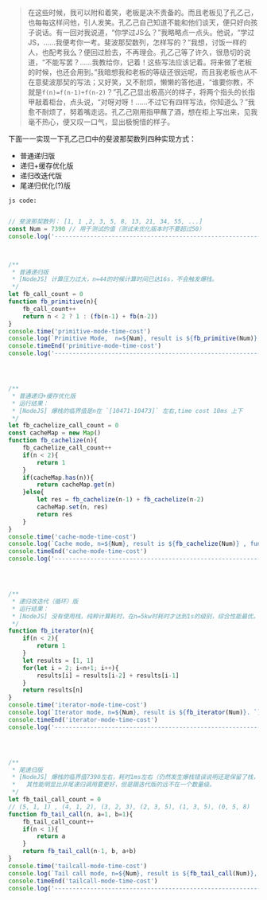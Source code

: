 
> 在这些时候，我可以附和着笑，老板是决不责备的。而且老板见了孔乙己，也每每这样问他，引人发笑。孔乙己自己知道不能和他们谈天，便只好向孩子说话。有一回对我说道，“你学过JS么？”我略略点一点头。他说，“学过JS，……我便考你一考。斐波那契数列，怎样写的？”我想，讨饭一样的人，也配考我么？便回过脸去，不再理会。孔乙己等了许久，很恳切的说道，“不能写罢？……我教给你，记着！这些写法应该记着。将来做了老板的时候，也还会用到。”我暗想我和老板的等级还很远呢，而且我老板也从不在意斐波那契的写法；又好笑，又不耐烦，懒懒的答他道，“谁要你教，不就是`f(n)=f(n-1)+f(n-2)`？”孔乙己显出极高兴的样子，将两个指头的长指甲敲着柜台，点头说，“对呀对呀！……不过它有四样写法，你知道么？”我愈不耐烦了，努着嘴走远。孔乙己刚用指甲蘸了酒，想在柜上写出来，见我毫不热心，便又叹一口气，显出极惋惜的样子。


下面一一实现一下孔乙己口中的斐波那契数列四种实现方式：
+ 普通递归版
+ 递归+缓存优化版
+ 递归改迭代版
+ 尾递归优化(?)版

```js code:```
```javascript

// 斐波那契数列： [1, 1 ,2, 3, 5, 8, 13, 21, 34, 55, ...]
const Num = 7390 // 用于测试的值（测试未优化版本时不要超过50）
console.log('-----------------------------------------------------------------')



/**
 * 普通递归版
 * [NodeJS] 计算压力过大，n=44的时候计算时间已达16s，不会触发爆栈。
 */
let fb_call_count = 0
function fb_primitive(n){
    fb_call_count++
    return n < 2 ? 1 : (fb(n-1) + fb(n-2)) 
}
console.time('primitive-mode-time-cost')
console.log(`Primitive Mode,  n=${Num}, result is ${fb_primitive(Num)}, function call count:${fb_call_count}.`)
console.timeEnd('primitive-mode-time-cost')
console.log('-----------------------------------------------------------------')




/**
 * 普通递归+缓存优化版
 * 运行结果：
 * [NodeJS] 爆栈的临界值是n在 `[10471-10473]` 左右,time cost 10ms 上下
 */
let fb_cachelize_call_count = 0
const cacheMap = new Map()
function fb_cachelize(n){
    fb_cachelize_call_count++
    if(n < 2){
        return 1 
    }
    if(cacheMap.has(n)){
        return cacheMap.get(n)
    }else{
        let res = fb_cachelize(n-1) + fb_cachelize(n-2)
        cacheMap.set(n, res)
        return res
    }
}
console.time('cache-mode-time-cost')
console.log(`Cache mode, n=${Num}, result is ${fb_cachelize(Num)} , function call count:${fb_cachelize_call_count}`)
console.timeEnd('cache-mode-time-cost')
console.log('-----------------------------------------------------------------')




/**
 * 递归改迭代（循环）版
 * 运行结果：
 * [NodeJS] 没有使用栈，纯粹计算耗时，在n=5kw时耗时才达到1s的级别，综合性能最优。
 */ 
function fb_iterator(n){
    if(n < 2){
        return 1
    }
    let results = [1, 1]
    for(let i = 2; i<n+1; i++){
        results[i] = results[i-2] + results[i-1]
    }
    return results[n]
}
console.time('iterator-mode-time-cost')
console.log(`Iterator mode, n=${Num}, result is ${fb_iterator(Num)}. `)
console.timeEnd('iterator-mode-time-cost')
console.log('-----------------------------------------------------------------')




/**
 * 尾递归版
 * [NodeJS] 爆栈的临界值7390左右，耗时1ms左右（仍然发生爆栈错误说明还是保留了栈，并未完全去栈化）。
 *   其性能明显比非尾递归调用要更好，但是跟迭代版的远不在一个数量级。
 */
let fb_tail_call_count = 0
// (5, 1, 1) , (4, 1, 2), (3, 2, 3), (2, 3, 5), (1, 3, 5), (0, 5, 8)
function fb_tail_call(n, a=1, b=1){
    fb_tail_call_count++
    if(n < 1){
        return a
    }
    return fb_tail_call(n-1, b, a+b) 
}
console.time('tailcall-mode-time-cost')
console.log(`Tail call mode, n=${Num}, result is ${fb_tail_call(Num)}, function call count:${fb_tail_call_count}.`)
console.timeEnd('tailcall-mode-time-cost')
console.log('-----------------------------------------------------------------')

```

